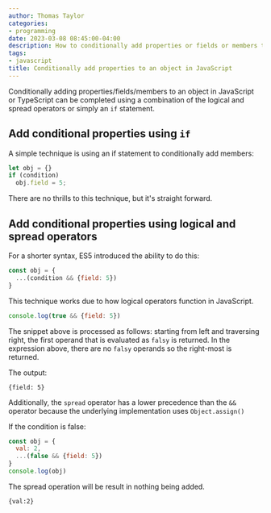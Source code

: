 ```yaml
---
author: Thomas Taylor
categories:
- programming
date: 2023-03-08 08:45:00-04:00
description: How to conditionally add properties or fields or members to an object in JavaScript or TypeScript
tags:
- javascript
title: Conditionally add properties to an object in JavaScript
---
```


Conditionally adding properties/fields/members to an object in JavaScript or TypeScript can be completed using a combination of the logical and spread operators or simply an `if` statement.

## Add conditional properties using `if`

A simple technique is using an if statement to conditionally add members:

```javascript
let obj = {}
if (condition)
  obj.field = 5;
```

There are no thrills to this technique, but it's straight forward.

## Add conditional properties using logical and spread operators

For a shorter syntax, ES5 introduced the ability to do this:

```javascript
const obj = {
  ...(condition && {field: 5})
}
```

This technique works due to how logical operators function in JavaScript.

```javascript
console.log(true && {field: 5})
```

The snippet above is processed as follows: starting from left and traversing right, the first operand that is evaluated as `falsy` is returned. In the expression above, there are no `falsy` operands so the right-most is returned.

The output:

```text
{field: 5}
```

Additionally, the `spread` operator has a lower precedence than the `&&` operator because the underlying implementation uses `Object.assign()`

If the condition is false:

```javascript
const obj = {
  val: 2,
  ...(false && {field: 5})
}
console.log(obj)
```

The spread operation will be result in nothing being added.

```text
{val:2}
```
